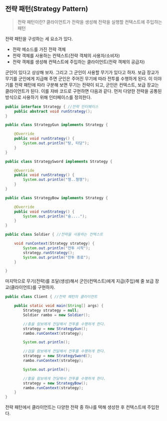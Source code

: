 ## **전략 패턴(Strategy Pattern)**

> 전략 패턴이란? 클라이언트가 전략을 생성해 전략을 실행할 컨텍스트에 주입하는 패턴

전략 패턴을 구성하는 세 요소가 있다.

- 전략 메소드를 가진 전략 객체
- 전략 객체를 사용하는 컨텍스트(전략 객체의 사용자/소비자)
- 전략 객체를 생성해 컨텍스트에 주입하는 클라이언트(전략 객체의 공급자)

군인이 있다고 상상해 보자. 그리고 그 군인이 사용할 무기가 있다고 하자. 보급 장교가 무기를 군인에게 지급해 주면 군인은 주어진 무기에 따라 전투를 수행하게 된다. 이 이야기를 전략 패턴에 따라 구분해 보면 무기는 전략이 되고, 군인은 컨텍스트, 보급 장교는 클라이언트가 된다. 이를 자바 코드로 구현하면 다음과 같다. 먼저 다양한 전략을 공통된 방식으로 사용하기 위해 인터페이스를 정의한다.


```java
public interface Strategy { //전략 인터페이스
    public abstract void runStrategy();
}
```

```java
public class StrategyGun implements Strategy {

    @Override
    public void runStrategy() {
        System.out.println("탕, 타당");
    }
}
```

```java
public class StrategySword implements Strategy {

    @Override
    public void runStrategy() {
        System.out.println("챙..챙챙");
    }
}
```

```java
public class StrategyBow implements Strategy {

    @Override
    public void runStrategy() {
        System.out.println("슝....");
    }
}
```

```java
public class Soldier { //전략을 사용하는 컨텍스트

    void runContext(Strategy strategy) {
        System.out.println("전투 시작");
        strategy.runStrategy();
        System.out.println("전투 종료");
    }

}
```

마지막으로 무기(전략)를 조달(생성)해서 군인(컨텍스트)에게 지급(주입)해 줄 보급 장교(클라이언트)를 구현하자.

```java
public class Client { //전략 패턴의 클라이언트

    public static void main(String[] args) {
        Strategy strategy = null;
        Soldier rambo = new Soldier();

        //총을 람보에게 전달해서 전투를 수행하게 한다.
        strategy = new StrategyGun();
        rambo.runContext(strategy);

        System.out.println();

        //검을 람보에게 전달해서 전투를 수행하게 한다.
        strategy = new StrategySword();
        rambo.runContext(strategy);

        System.out.println();

        //활을 람보에게 전달해서 전투를 수행하게 한다.
        strategy = new StrategyBow();
        rambo.runContext(strategy);
    }
}
```

전략 패턴에서 클라이언트는 다양한 전략 중 하나를 택해 생성한 후 컨텍스트에 주입한다.



